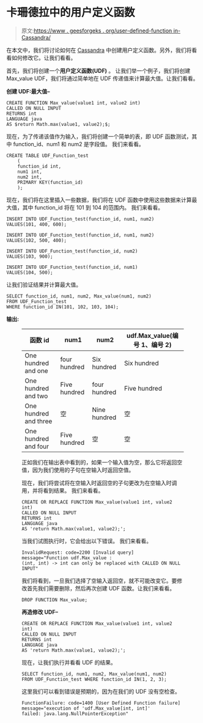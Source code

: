 # 卡珊德拉中的用户定义函数

> 原文:[https://www . geesforgeks . org/user-defined-function in-Cassandra/](https://www.geeksforgeeks.org/user-defined-function-in-cassandra/)

在本文中，我们将讨论如何在 [Cassandra](https://www.geeksforgeeks.org/introduction-to-apache-cassandra/) 中创建用户定义函数。另外，我们将看看如何修改它。让我们看看。

首先，我们将创建一个**用户定义函数(UDF)** 。
让我们举一个例子，我们将创建 Max_value UDF，我们将通过简单地在 UDF 传递值来计算最大值。让我们看看。

**创建 UDF:最大值–**

```
CREATE FUNCTION Max_value(value1 int, value2 int)
CALLED ON NULL INPUT
RETURNS int
LANGUAGE java
AS $return Math.max(value1, value2);$; 
```

现在，为了传递该值作为输入，我们将创建一个简单的表，即 UDF 函数测试，其中 function_id、num1 和 num2 是字段值。
我们来看看。

```
CREATE TABLE UDF_Function_test 
    (
    function_id int,
    num1 int,
    num2 int,
    PRIMARY KEY(function_id)
    ); 
```

现在，我们将在这里插入一些数据，我们将在 UDF 函数中使用这些数据来计算最大值，其中 function_id 将在 101 到 104 的范围内。
我们来看看。

```
INSERT INTO UDF_Function_test(function_id, num1, num2) 
VALUES(101, 400, 600);

INSERT INTO UDF_Function_test(function_id, num1, num2) 
VALUES(102, 500, 400);

INSERT INTO UDF_Function_test(function_id, num2) 
VALUES(103, 900);

INSERT INTO UDF_Function_test(function_id, num1) 
VALUES(104, 500); 
```

让我们验证结果并计算最大值。

```
SELECT function_id, num1, num2, Max_value(num1, num2) 
FROM UDF_Function_test 
WHERE function_id IN(101, 102, 103, 104); 
```

**输出:**

<figure class="table">

| 函数 id | num1 | num2 | udf.Max_value(编号 1、编号 2) |
| --- | --- | --- | --- |
| One hundred and one | four hundred | Six hundred | Six hundred |
| One hundred and two | Five hundred | four hundred | Five hundred |
| One hundred and three | 空 | Nine hundred | 空 |
| One hundred and four | Five hundred | 空 | 空 |

正如我们在输出表中看到的，如果一个输入值为空，那么它将返回空值，因为我们使用的子句在空输入时返回空值。

现在，我们将尝试将在空输入时返回空的子句更改为在空输入时调用，并将看到结果。
我们来看看。

```
CREATE OR REPLACE FUNCTION Max_value(value1 int, value2 int)
CALLED ON NULL INPUT 
RETURNS int
LANGUAGE java
AS 'return Math.max(value1, value2);'; 
```

当我们试图执行时，它会给出以下错误。
我们来看看。

```
InvalidRequest: code=2200 [Invalid query] 
message="Function udf.Max_value : 
(int, int) -> int can only be replaced with CALLED ON NULL INPUT" 
```

我们将看到，一旦我们选择了空输入返回空，就不可能改变它。要修改首先我们需要删除，然后再次创建 UDF 函数。让我们来看看。

```
DROP FUNCTION Max_value; 
```

**再造修改 UDF–**

```
CREATE OR REPLACE FUNCTION Max_value(value1 int, value2 int)
CALLED ON NULL INPUT 
RETURNS int
LANGUAGE java
AS 'return Math.max(value1, value2);'; 
```

现在，让我们执行并看看 UDF 的结果。

```
SELECT function_id, num1, num2, Max_value(num1, num2) 
FROM UDF_Function_test WHERE function_id IN(1, 2, 3); 
```

这里我们可以看到错误是预期的，因为在我们的 UDF 没有空检查。

```
FunctionFailure: code=1400 [User Defined Function failure] 
message="execution of 'udf.Max_value[int, int]' 
failed: java.lang.NullPointerException" 
```

</figure>